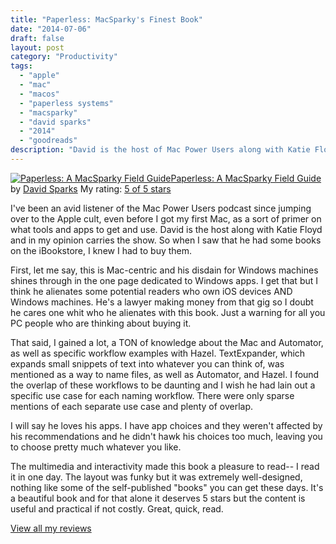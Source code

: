 ```yaml
---
title: "Paperless: MacSparky's Finest Book"
date: "2014-07-06"
draft: false
layout: post
category: "Productivity"
tags:
  - "apple"
  - "mac"
  - "macos"
  - "paperless systems"
  - "macsparky"
  - "david sparks"
  - "2014"
  - "goodreads"
description: "David is the host of Mac Power Users along with Katie Floyd and in my opinion carries the show. So when I saw that he had some books on the iBookstore, I knew I had to buy them."
---
```


[![Paperless: A MacSparky Field Guide](https://images.gr-assets.com/books/1336601091m/13641406.jpg)](https://www.goodreads.com/book/show/13641406-paperless)[Paperless: A MacSparky Field Guide](https://www.goodreads.com/book/show/13641406-paperless) by [David Sparks](https://www.goodreads.com/author/show/6870018.David_Sparks)
My rating: [5 of 5 stars](https://www.goodreads.com/review/show/983548727)

I've been an avid listener of the Mac Power Users podcast since jumping over to the Apple cult, even before I got my first Mac, as a sort of primer on what tools and apps to get and use. David is the host along with Katie Floyd and in my opinion carries the show. So when I saw that he had some books on the iBookstore, I knew I had to buy them.

First, let me say, this is Mac-centric and his disdain for Windows machines shines through in the one page dedicated to Windows apps. I get that but I think he alienates some potential readers who own iOS devices AND Windows machines. He's a lawyer making money from that gig so I doubt he cares one whit who he alienates with this book. Just a warning for all you PC people who are thinking about buying it.

That said, I gained a lot, a TON of knowledge about the Mac and Automator, as well as specific workflow examples with Hazel. TextExpander, which expands small snippets of text into whatever you can think of, was mentioned as a way to name files, as well as Automator, and Hazel. I found the overlap of these workflows to be daunting and I wish he had lain out a specific use case for each naming workflow. There were only sparse mentions of each separate use case and plenty of overlap.

I will say he loves his apps. I have app choices and they weren't affected by his recommendations and he didn't hawk his choices too much, leaving you to choose pretty much whatever you like.

The multimedia and interactivity made this book a pleasure to read-- I read it in one day. The layout was funky but it was extremely well-designed, nothing like some of the self-published "books" you can get these days. It's a beautiful book and for that alone it deserves 5 stars but the content is useful and practical if not costly. Great, quick, read.

[View all my reviews](https://www.goodreads.com/review/list/1940314-tiffany)